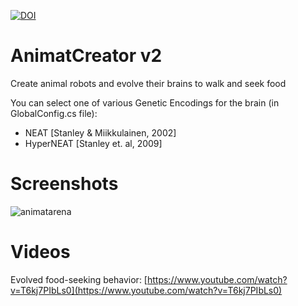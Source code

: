[![DOI](https://zenodo.org/badge/720536663.svg)](https://doi.org/10.5281/zenodo.14064024)

# AnimatCreator v2
Create animal robots and evolve their brains to walk and seek food

You can select one of various Genetic Encodings for the brain (in GlobalConfig.cs file):
  + NEAT [Stanley & Miikkulainen, 2002]
  + HyperNEAT [Stanley et. al, 2009]


# Screenshots

![animatarena](https://github.com/user-attachments/assets/4434b703-73b1-44e6-adcc-d3fecccb5526)



# Videos
Evolved food-seeking behavior: [https://www.youtube.com/watch?v=T6kj7PIbLs0](https://www.youtube.com/watch?v=T6kj7PIbLs0)
